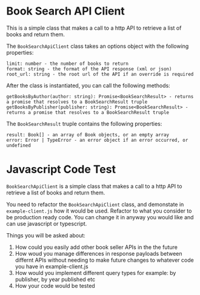# Book Search API Client

This is a simple class that makes a call to a http API to retrieve a list of books and return them.

The `BookSearchApiClient` class takes an options object with the following properties:

    limit: number - the number of books to return
    format: string - the format of the API response (xml or json)
    root_url: string - the root url of the API if an override is required

After the class is instantiated, you can call the following methods:

    getBooksByAuthor(author: string): Promise<BookSearchResult> - returns a promise that resolves to a BookSearchResult truple
    getBooksByPublisher(publisher: string): Promise<BookSearchResult> - returns a promise that resolves to a BookSearchResult truple

The `BookSearchResult` truple contains the following properties:

    result: Book[] - an array of Book objects, or an empty array
    error: Error | TypeError - an error object if an error occurred, or undefined

# Javascript Code Test

`BookSearchApiClient` is a simple class that makes a call to a http API to retrieve a list of books and return them.

You need to refactor the `BookSearchApiClient` class, and demonstate in `example-client.js` how it would be used. Refactor to what you consider to be production ready code. You can change it in anyway you would like and can use javascript or typescript.

Things you will be asked about:

1. How could you easily add other book seller APIs in the the future
2. How woud you manage differences in response payloads between differnt APIs without needing to make future changes to whatever code you have in example-client.js
3. How would you implement different query types for example: by publisher, by year published etc
4. How your code would be tested